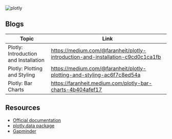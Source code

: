 <img src="https://en.wikipedia.org/wiki/Plotly" alt="plotly" />

## Blogs
|Topic                |Link                       
|----------------|-------------------------------|
|Plotly: Introduction and Installation|https://medium.com/@faranheit/plotly-introduction-and-installation-c9cd0c1ca1fb|
|Plotly: Plotting and Styling|https://medium.com/@faranheit/plotly-plotting-and-styling-ac6f7c8ed54a|
|Plotly: Bar Charts|https://faranheit.medium.com/plotly-bar-charts-4b404afef17|

## Resources
 - [Official documentation](https://plotly.com/python/)
 - [plotly.data package](https://plotly.com/python-api-reference/generated/plotly.data.html)
 - [Gapminder](https://www.kaggle.com/code/jhossain/explore-the-gapminder-dataset-with-plotly-express)